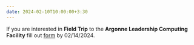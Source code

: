 ```yaml
---
date: 2024-02-10T10:00:00+3:30
---
```

If you are interested in  <b>Field Trip</b> to the <b>Argonne Leadership Computing Facility</b> fill out [form](https://forms.office.com/r/j70UJGkpGr) by 02/14/2024.